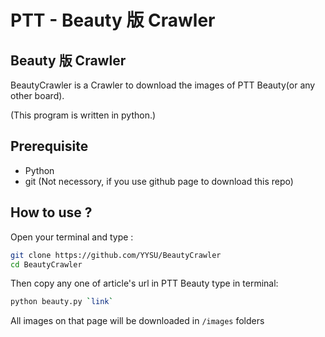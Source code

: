 # PTT - Beauty 版 Crawler

## Beauty 版 Crawler
BeautyCrawler is a Crawler to download the images of PTT Beauty(or any other board).

(This program is written in python.)

## Prerequisite
- Python
- git (Not necessory, if you use github page to download this repo)

## How to use ?
Open your terminal and type :
```bash
git clone https://github.com/YYSU/BeautyCrawler
cd BeautyCrawler
```
Then copy any one of article's url in PTT Beauty
type in terminal:
```bash
python beauty.py `link`
```       
All images on that page will be downloaded in `/images` folders

